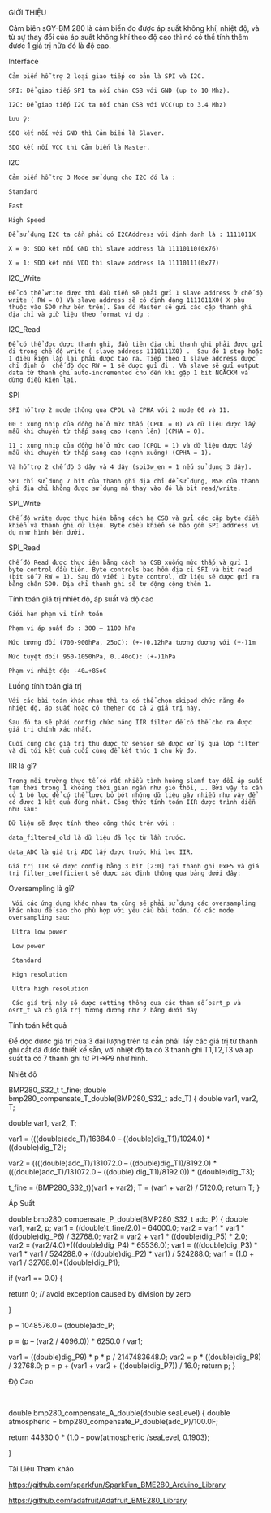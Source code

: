GIỚI THIỆU

Cảm biên sGY-BM 280 là cảm biến đo được áp suất không khí, nhiệt độ, và từ sự thay đổi của áp suất không khí theo độ cao thì nó có thể tính thêm được 1 giá trị nữa đó là độ cao.

Interface

    Cảm biến hỗ trợ 2 loại giao tiếp cơ bản là SPI và I2C.

    SPI: Để giao tiếp SPI ta nối chân CSB với GND (up to 10 Mhz).

    I2C: Để giao tiếp I2C ta nối chân CSB với VCC(up to 3.4 Mhz)

    Lưu ý: 

    SDO kết nối với GND thì Cảm biến là Slaver.

    SDO kết nối VCC thì Cảm biến là Master.

I2C

    Cảm biến hỗ trợ 3 Mode sử dụng cho I2C đó là : 

    Standard

    Fast

    High Speed

    Để sử dụng I2C ta cần phải có I2CAddress với định danh là : 1111011X

    X = 0: SDO kết nối GND thì slave address là 11110110(0x76)

    X = 1: SDO kết nối VDD thì slave address là 11110111(0x77)

I2C_Write

    Để có thể write được thì đầu tiền sẽ phải gửi 1 slave address ở chế độ write ( RW = 0) Và slave address sẽ có định dạng 1111011X0( X phụ thuộc vào SDO như bên trên). Sau đó Master sẽ gửi các cặp thanh ghi địa chỉ và giữ liệu theo format ví dụ : 

I2C_Read

    Để có thể đọc được thanh ghi, đầu tiên địa chỉ thanh ghi phải được gửi đi trong chế độ write ( slave address 1110111X0) .  Sau đó 1 stop hoặc 1 điều kiện lặp lại phải được tạo ra. Tiếp theo 1 slave address được chỉ định ở  chế độ đọc RW = 1 sẽ được gửi đi . Và slave sẽ gửi output data từ thanh ghi auto-incremented cho đến khi gặp 1 bit NOACKM và dừng điều kiện lại.

SPI

    SPI hỗ trợ 2 mode thông qua CPOL và CPHA với 2 mode 00 và 11.

    00 : xung nhịp của đồng hồ ở mức thấp (CPOL = 0) và dữ liệu được lấy mẫu khi chuyển từ thấp sang cao (cạnh lên) (CPHA = 0).

    11 : xung nhịp của đồng hồ ở mức cao (CPOL = 1) và dữ liệu được lấy mẫu khi chuyển từ thấp sang cao (cạnh xuông) (CPHA = 1).

    Và hỗ trợ 2 chế độ 3 dây và 4 dây (spi3w_en = 1 nếu sử dụng 3 dây).

    SPI chỉ sử dụng 7 bit của thanh ghi địa chỉ để sử dụng, MSB của thanh ghi địa chỉ không được sử dụng mà thay vào đó là bit read/write.

SPI_Write

    Chế độ write được thực hiện bằng cách hạ CSB và gửi các cặp byte điền khiển và thanh ghi dữ liệu. Byte điều khiển sẽ bao gồm SPI address ví dụ như hình bên dưới.

SPI_Read

    Chế độ Read được thực iện bằng cách hạ CSB xuống mức thấp và gửi 1 byte control đầu tiên. Byte controls bao hồm địa cỉ SPI và bit read (bit số 7 RW = 1). Sau đó viết 1 byte control, dữ liệu sẽ được gửi ra bằng chân SDO. Địa chỉ thanh ghi sẽ tự động cộng thêm 1.

Tính toán giá trị nhiệt độ, áp suất và độ cao

    Giới hạn phạm vi tính toán

    Phạm vi áp suất đo : 300 – 1100 hPa

    Mức tương đối (700-900hPa, 25oC): (+-)0.12hPa tương đương với (+-)1m

    Mức tuyệt đối( 950-1050hPa, 0..40oC): (+-)1hPa

    Phạm vi nhiệt độ: -40…+85oC

Luồng tính toán giá trị

    Với các bài toán khác nhau thì ta có thể chọn skiped chức năng đo nhiệt độ, áp suất hoặc có theher đo cả 2 giá trị này.

    Sau đó ta sẽ phải config chức năng IIR filter để có thể cho ra được giá trị chính xác nhất.

    Cuối cùng các giá trị thu được từ sensor sẽ được xử lý quá lớp filter và đi tới kết quả cuối cùng để kết thúc 1 chu kỳ đo.

IIR là gì?

    Trong môi trường thực tế có rất nhiều tình huông slamf tay đổi áp suất tạm thời trong 1 khoảng thời gian ngắn như gió thổi, …. Bởi vậy ta cần có 1 bộ lọc để có thể lược bỏ bớt những dữ liệu gây nhiễu như vậy để có được 1 kết quả đúng nhất. Công thức tính toán IIR được trình diễn như sau:

    Dữ liệu sẽ được tính theo công thức trên với : 

    data_filtered_old là dữ liệu đã lọc từ lần trước. 

    data_ADC là giá trị ADC lấy được trước khi lọc IIR.

    Giá trị IIR sẽ được config bằng 3 bit [2:0] tại thanh ghi 0xF5 và giá trị filter_coefficient sẽ được xác định thông qua bảng dưới đây:

Oversampling là gì?

     Với các ứng dụng khác nhau ta cũng sẽ phải sử dụng các oversampling khác nhau để sao cho phù hợp với yêu cầu bài toán. Có các mode oversampling sau:

     Ultra low power

     Low power

     Standard

     High resolution

     Ultra high resolution

     Các giá trị này sẽ được setting thông qua các tham số osrt_p và osrt_t và có giá trị tương đương như 2 bảng dưới đây

Tính toán kết quả 

Để đọc được giá trị của 3 đại lượng trên ta cần phải  lấy các giá trị từ thanh ghi cắt đã được thiết kế sẵn, với nhiệt độ ta có 3 thanh ghi T1,T2,T3 và áp suất ta có 7 thanh ghi từ P1->P9 như hình.

Nhiệt độ

BMP280_S32_t t_fine;
double bmp280_compensate_T_double(BMP280_S32_t adc_T)
{
double var1, var2, T;

double var1, var2, T;

var1 = (((double)adc_T)/16384.0 – ((double)dig_T1)/1024.0) * ((double)dig_T2);

var2 = ((((double)adc_T)/131072.0 – ((double)dig_T1)/8192.0) * (((double)adc_T)/131072.0 – ((double) dig_T1)/8192.0)) * ((double)dig_T3);

t_fine = (BMP280_S32_t)(var1 + var2);
T = (var1 + var2) / 5120.0;
return T;
}

 Áp Suất

double bmp280_compensate_P_double(BMP280_S32_t adc_P)
{
double var1, var2, p;
var1 = ((double)t_fine/2.0) – 64000.0;
var2 = var1 * var1 * ((double)dig_P6) / 32768.0;
var2 = var2 + var1 * ((double)dig_P5) * 2.0;
var2 = (var2/4.0)+(((double)dig_P4) * 65536.0);
var1 = (((double)dig_P3) * var1 * var1 / 524288.0 + ((double)dig_P2) * var1) / 524288.0;
var1 = (1.0 + var1 / 32768.0)*((double)dig_P1);

if (var1 == 0.0) {

return 0; // avoid exception caused by division by zero

}

p = 1048576.0 – (double)adc_P;

p = (p – (var2 / 4096.0)) * 6250.0 / var1;

var1 = ((double)dig_P9) * p * p / 2147483648.0;
var2 = p * ((double)dig_P8) / 32768.0;
p = p + (var1 + var2 + ((double)dig_P7)) / 16.0;
return p;
}

 Độ Cao

 

double bmp280_compensate_A_double(double seaLevel)
{
double atmospheric = bmp280_compensate_P_double(adc_P)/100.0F;

return 44330.0 * (1.0 - pow(atmospheric /seaLevel, 0.1903);

}

Tài Liệu Tham khảo

https://github.com/sparkfun/SparkFun_BME280_Arduino_Library

https://github.com/adafruit/Adafruit_BME280_Library

